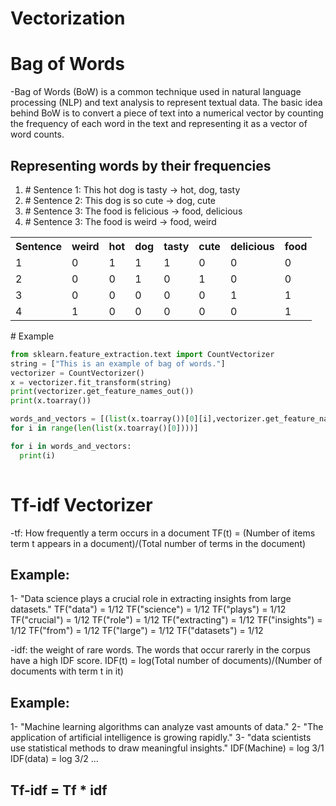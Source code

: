 <h1>Vectorization</h1>

# Bag of Words<br>
-Bag of Words (BoW) is a common technique used in natural language processing (NLP) and text analysis to represent textual data. The basic idea behind BoW is to convert a piece of text into a numerical vector by counting the frequency of each word in the text and representing it as a vector of word counts.
## Representing words by their frequencies

<ol>
    <li>
        # Sentence 1: This hot dog is tasty -> hot, dog, tasty
    </li>
    <li>
        # Sentence 2: This dog is so cute -> dog, cute
    </li>
    <li>
        # Sentence 3: The food is felicious -> food, delicious
    </li>
    <li>
        # Sentence 3: The food is weird -> food, weird
    </li>
</ol>
<table>
    <tr>
        <th>
            Sentence
        </th>
        <th>
            weird
        </th>
        <th>
            hot
        </th>
        <th>
            dog
        </th>
        <th>
            tasty
        </th>
        <th>
            cute
        </th>
        <th>
            delicious
        </th>
        <th>
            food
        </th>
    </tr>
    <tr>
        <td>1</td>
        <td>0</td>
        <td>1</td>
        <td>1</td>
        <td>1</td>
        <td>0</td>
        <td>0</td>
        <td>0</td>
    </tr>
    <tr>
        <td>2</td>
        <td>0</td>
        <td>0</td>
        <td>1</td>
        <td>0</td>
        <td>1</td>
        <td>0</td>
        <td>0</td>
    </tr>
    <tr>
        <td>3</td>
        <td>0</td>
        <td>0</td>
        <td>0</td>
        <td>0</td>
        <td>0</td>
        <td>1</td>
        <td>1</td>
    </tr>
    <tr>
        <td>4</td>
        <td>1</td>
        <td>0</td>
        <td>0</td>
        <td>0</td>
        <td>0</td>
        <td>0</td>
        <td>1</td>
    </tr>

</table>
# Example
    
```python
from sklearn.feature_extraction.text import CountVectorizer
string = ["This is an example of bag of words."]
vectorizer = CountVectorizer()
x = vectorizer.fit_transform(string)
print(vectorizer.get_feature_names_out())
print(x.toarray())
```
    
```python
words_and_vectors = [(list(x.toarray())[0][i],vectorizer.get_feature_names_out()[i])
for i in range(len(list(x.toarray()[0])))]

for i in words_and_vectors:
  print(i)
    
```
    
# Tf-idf Vectorizer<br>
-tf: How frequently a term occurs in a document
TF(t) = (Number of items term t appears in a document)/(Total number of terms in the document)
## Example:
1- "Data science plays a crucial role in extracting insights from large datasets."
TF("data") = 1/12
TF("science") = 1/12
TF("plays") = 1/12
TF("crucial") = 1/12
TF("role") = 1/12
TF("extracting") = 1/12
TF("insights") = 1/12
TF("from") = 1/12
TF("large") = 1/12
TF("datasets") = 1/12

-idf: the weight of rare words. The words that occur rarerly in the corpus have a high IDF score.
IDF(t) = log(Total number of documents)/(Number of documents with term t in it)
## Example:
1-  "Machine learning algorithms can analyze vast amounts of data."
2-  "The application of artificial intelligence is growing rapidly."
3- "data scientists use statistical methods to draw meaningful insights."
IDF(Machine) = log 3/1
IDF(data) = log 3/2
...
## Tf-idf = Tf * idf




